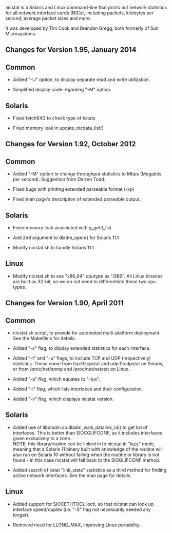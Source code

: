 nicstat is a Solaris and Linux command-line that prints out network
statistics for all network interface cards (NICs), including packets,
kilobytes per second, average packet sizes and more.

It was developed by Tim Cook and Brendan Gregg, both formerly of Sun
Microsystems.

Changes for Version 1.95, January 2014
--------------------------------------

## Common

- Added "-U" option, to display separate read and write
  utilization.

- Simplified display code regarding "-M" option.

## Solaris

- Fixed fetch64() to check type of kstats

- Fixed memory leak in update_nicdata_list()

Changes for Version 1.92, October 2012
--------------------------------------

## Common

- Added "-M" option to change throughput statistics to Mbps
  (Megabits per second).  Suggestion from Darren Todd.

- Fixed bugs with printing extended parseable format (-xp)

- Fixed man page's description of extended parseable output.

## Solaris

- Fixed memory leak associated with g_getif_list

- Add 2nd argument to dladm_open() for Solaris 11.1

- Modify nicstat.sh to handle Solaris 11.1

## Linux

- Modify nicstat.sh to see "x86_64" cputype as "i386".  All Linux
  binaries are built as 32-bit, so we do not need to differentiate
  these two cpu types.

Changes for Version 1.90, April 2011
------------------------------------

## Common

- nicstat.sh script, to provide for automated multi-platform
  deployment.  See the Makefile's for details.

- Added "-x" flag, to display extended statistics for each
  interface.

- Added "-t" and "-u" flags, to include TCP and UDP
  (respectively) statistics.  These come from tcp:0:tcpstat
  and udp:0:udpstat on Solaris, or from /proc/net/snmp and
  /proc/net/netstat on Linux.

- Added "-a" flag, which equates to "-tux".

- Added "-l" flag, which lists interfaces and their
  configuration.

- Added "-v" flag, which displays nicstat version.

## Solaris

- Added use of libdladm.so:dladm_walk_datalink_id() to get list of
  interfaces.  This is better than SIOCGLIFCONF, as it includes
  interfaces given exclusively to a zone.  
  NOTE: this library/routine can be linked in to nicstat in "lazy"
  mode, meaning that a Solaris 11 binary built with knowledge of the
  routine will also run on Solaris 10 without failing when the routine
  or library is not found - in this case nicstat will fall back to the
  SIOGLIFCONF method.

- Added search of kstat "link_state" statistics as a third
  method for finding active network interfaces.  See the man
  page for details.

##  Linux

- Added support for SIOCETHTOOL ioctl, so that nicstat can
  look up interface speed/duplex (i.e. "-S" flag not necessarily
  needed any longer).

- Removed need for LLONG_MAX, improving Linux portability.
